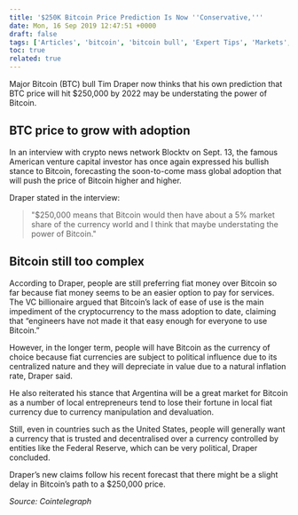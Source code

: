 ```yaml
---
title: '$250K Bitcoin Price Prediction Is Now ''Conservative,'''
date: Mon, 16 Sep 2019 12:47:51 +0000
draft: false
tags: ['Articles', 'bitcoin', 'bitcoin bull', 'Expert Tips', 'Markets', 'News', 'prediction']
toc: true
related: true
---
```


Major Bitcoin (BTC) bull Tim Draper now thinks that his own prediction that BTC price will hit $250,000 by 2022 may be understating the power of Bitcoin.

BTC price to grow with adoption
-------------------------------

In an interview with crypto news network Blocktv on Sept. 13, the famous American venture capital investor has once again expressed his bullish stance to Bitcoin, forecasting the soon-to-come mass global adoption that will push the price of Bitcoin higher and higher.

Draper stated in the interview:

> "$250,000 means that Bitcoin would then have about a 5% market share of the currency world and I think that maybe understating the power of Bitcoin."

Bitcoin still too complex 
--------------------------

According to Draper, people are still preferring fiat money over Bitcoin so far because fiat money seems to be an easier option to pay for services. The VC billionaire argued that Bitcoin’s lack of ease of use is the main impediment of the cryptocurrency to the mass adoption to date, claiming that “engineers have not made it that easy enough for everyone to use Bitcoin.”

However, in the longer term, people will have Bitcoin as the currency of choice because fiat currencies are subject to political influence due to its centralized nature and they will depreciate in value due to a natural inflation rate, Draper said.

He also reiterated his stance that Argentina will be a great market for Bitcoin as a number of local entrepreneurs tend to lose their fortune in local fiat currency due to currency manipulation and devaluation.

Still, even in countries such as the United States, people will generally want a currency that is trusted and decentralised over a currency controlled by entities like the Federal Reserve, which can be very political, Draper concluded.

Draper’s new claims follow his recent forecast that there might be a slight delay in Bitcoin’s path to a $250,000 price.

_Source: Cointelegraph_
